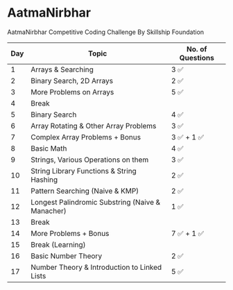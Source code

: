 # AatmaNirbhar
AatmaNirbhar Competitive Coding Challenge By Skillship Foundation


| Day  | Topic                     | No. of Questions       | 
| --- | ---------------------------- | ----------------- |
| 1  | Arrays & Searching                   |  3 ✅      |
| 2   | Binary Search, 2D Arrays                |  2 ✅     |
| 3   | More Problems on Arrays |  5 ✅        |
| 4   | Break                    |            |
| 5   | Binary Search                     |  4 ✅        |
| 6   | Array Rotating & Other Array Problems                     |  3 ✅        |
| 7   | Complex Array Problems + Bonus                   |  3 ✅   + 1   ✅    |
| 8   | Basic Math                     |  4 ✅        |
| 9   | Strings, Various Operations on them                     |  3 ✅        |
| 10   | String Library Functions & String Hashing                     |  2 ✅        |
| 11   | Pattern Searching (Naive & KMP)                     |  2 ✅      |
| 12   | Longest Palindromic Substring (Naive & Manacher)                     |  1 ✅      |
| 13   | Break                    |            |
| 14   | More Problems + Bonus                   |  7 ✅   + 1 ✅    |
| 15   | Break (Learning)                   |     |
| 16   | Basic Number Theory                   |  2 ✅   |
| 17   | Number Theory & Introduction to Linked Lists                   |  5 ✅   |
